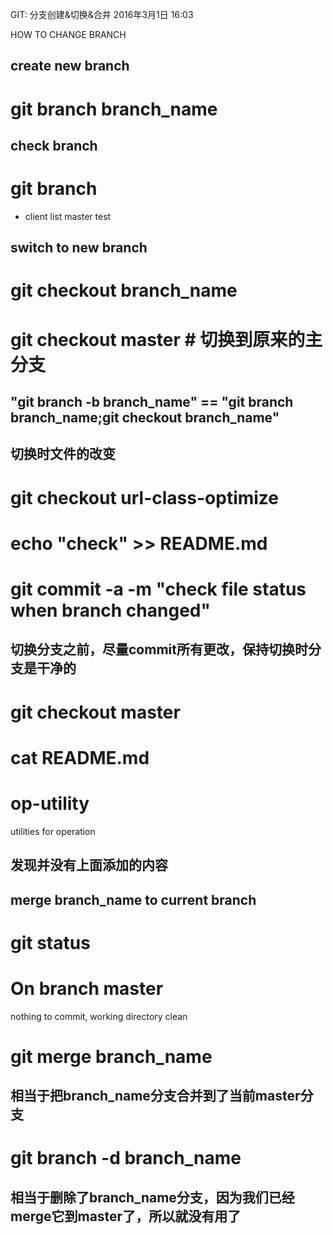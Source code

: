 GIT: 分支创建&切换&合并
2016年3月1日
16:03
 
HOW TO CHANGE BRANCH
## create new branch
# git branch branch_name
 
## check branch
# git branch
* client
  list
  master
  test
 
 
## switch to new branch
# git checkout branch_name
# git checkout master    # 切换到原来的主分支
## "git branch -b branch_name" == "git branch branch_name;git checkout branch_name"
 
## 切换时文件的改变
# git checkout url-class-optimize
# echo "check" >> README.md
# git commit -a -m "check file status when branch changed"
## 切换分支之前，尽量commit所有更改，保持切换时分支是干净的
 
# git checkout master
# cat README.md
# op-utility
utilities for operation
## 发现并没有上面添加的内容
 
## merge  branch_name to current branch
# git status
# On branch master
nothing to commit, working directory clean
 
# git merge branch_name
## 相当于把branch_name分支合并到了当前master分支
 
# git branch -d branch_name
## 相当于删除了branch_name分支，因为我们已经merge它到master了，所以就没有用了
